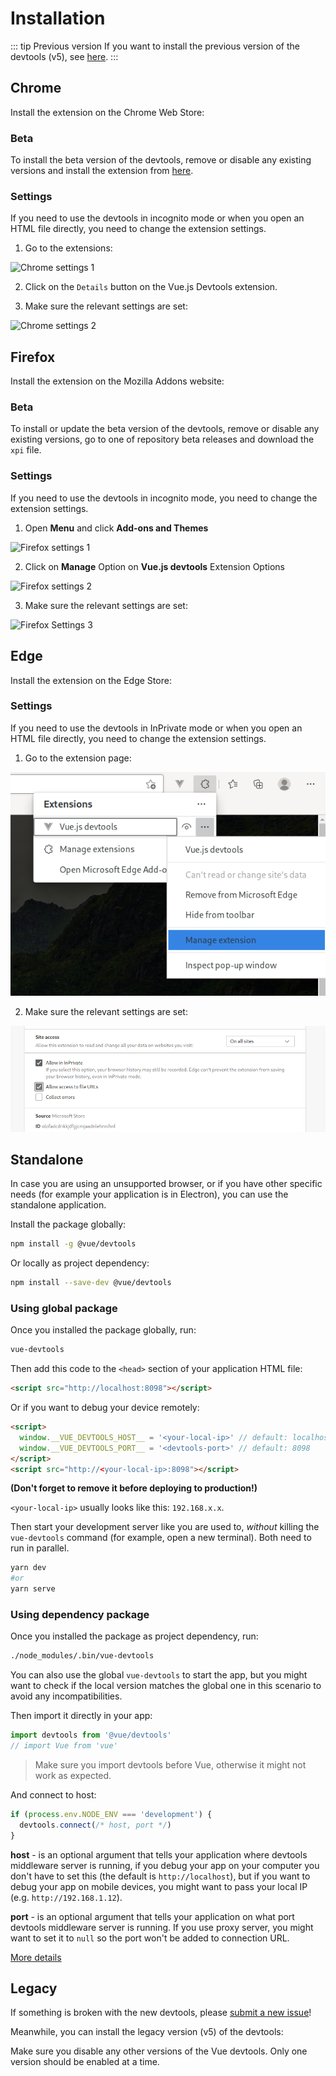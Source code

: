 <script setup>
import InstallButtons from '../components/InstallButtons.vue'
import InstallButton from '../components/InstallButton.vue'
</script>

# Installation

::: tip Previous version
If you want to install the previous version of the devtools (v5), see [here](#legacy).
:::

<InstallButtons/>

## Chrome

Install the extension on the Chrome Web Store:

<InstallButton
  label="Install on Chrome"
  logo="/logo-chrome.svg"
  href="https://chrome.google.com/webstore/detail/vuejs-devtools/nhdogjmejiglipccpnnnanhbledajbpd"
  external
/>

### Beta

To install the beta version of the devtools, remove or disable any existing versions and install the extension from [here](https://chrome.google.com/webstore/detail/vuejs-devtools/ljjemllljcmogpfapbkkighbhhppjdbg).

<InstallButton
  label="Install Beta version on Chrome"
  logo="/logo-chrome.svg"
  href="https://chrome.google.com/webstore/detail/vuejs-devtools/ljjemllljcmogpfapbkkighbhhppjdbg"
  external
/>

### Settings

If you need to use the devtools in incognito mode or when you open an HTML file directly, you need to change the extension settings.

1. Go to the extensions:

![Chrome settings 1](../assets/chrome-settings1.png)

2. Click on the `Details` button on the Vue.js Devtools extension.

3. Make sure the relevant settings are set:

![Chrome settings 2](../assets/chrome-settings2.png)

## Firefox

Install the extension on the Mozilla Addons website:

<InstallButton
  label="Install on Firefox"
  logo="/logo-firefox.svg"
  href="https://addons.mozilla.org/en-US/firefox/addon/vue-js-devtools/"
  external
/>

### Beta

To install or update the beta version of the devtools, remove or disable any existing versions, go to one of repository beta releases and download the `xpi` file.

<InstallButton
  label="Install Beta version from Repository"
  logo="/logo-firefox.svg"
  href="https://github.com/vuejs/vue-devtools/releases"
  external
/>

### Settings

If you need to use the devtools in incognito mode, you need to change the extension settings.

1. Open **Menu** and click **Add-ons and Themes**

![Firefox settings 1](../assets/firefox-settings1.png)

2. Click on **Manage** Option on **Vue.js devtools** Extension Options

![Firefox settings 2](../assets/firefox-settings2.png)

3. Make sure the relevant settings are set:

![Firefox Settings 3](../assets/firefox-settings3.png)


## Edge

Install the extension on the Edge Store:

<InstallButton
  label="Install on Edge"
  logo="/logo-edge.png"
  href="https://microsoftedge.microsoft.com/addons/detail/vuejs-devtools/olofadcdnkkjdfgjcmjaadnlehnnihnl"
  external
/>

### Settings

If you need to use the devtools in InPrivate mode or when you open an HTML file directly, you need to change the extension settings.

1. Go to the extension page:

![Edge settings 1](../assets/edge-settings1.png)

2. Make sure the relevant settings are set:

![Edge settings 2](../assets/edge-settings2.png)

## Standalone

In case you are using an unsupported browser, or if you have other specific needs (for example your application is in Electron), you can use the standalone application.

Install the package globally:
```bash
npm install -g @vue/devtools
```

Or locally as project dependency:
```bash
npm install --save-dev @vue/devtools
```

### Using global package

Once you installed the package globally, run:
```bash
vue-devtools
```

Then add this code to the `<head>` section of your application HTML file:
```html
<script src="http://localhost:8098"></script>
```

Or if you want to debug your device remotely:
```html
<script>
  window.__VUE_DEVTOOLS_HOST__ = '<your-local-ip>' // default: localhost
  window.__VUE_DEVTOOLS_PORT__ = '<devtools-port>' // default: 8098
</script>
<script src="http://<your-local-ip>:8098"></script>
```

**(Don't forget to remove it before deploying to production!)**

`<your-local-ip>` usually looks like this: `192.168.x.x`.

Then start your development server like you are used to, *without* killing the `vue-devtools` command (for example, open a new terminal). Both need to run in parallel.

```bash
yarn dev
#or
yarn serve
```

### Using dependency package

Once you installed the package as project dependency, run:
```bash
./node_modules/.bin/vue-devtools
```

You can also use the global `vue-devtools` to start the app, but you might want to check if the local version matches the global one in this scenario to avoid any incompatibilities.

Then import it directly in your app:
```js
import devtools from '@vue/devtools'
// import Vue from 'vue'
```
> Make sure you import devtools before Vue, otherwise it might not work as expected.

And connect to host:
```js
if (process.env.NODE_ENV === 'development') {
  devtools.connect(/* host, port */)
}
```

**host** - is an optional argument that tells your application where devtools middleware server is running, if you debug your app on your computer you don't have to set this (the default is `http://localhost`), but if you want to debug your app on mobile devices, you might want to pass your local IP (e.g. `http://192.168.1.12`).

**port** - is an optional argument that tells your application on what port devtools middleware server is running. If you use proxy server, you might want to set it to `null` so the port won't be added to connection URL.

[More details](https://github.com/vuejs/devtools/tree/main/packages/shell-electron#vue-remote-devtools)

## Legacy

If something is broken with the new devtools, please [submit a new issue](https://github.com/vuejs/devtools/issues/new/choose)!

Meanwhile, you can install the legacy version (v5) of the devtools:

<div class="flex flex-col gap-2">
  <InstallButton
    label="Install Legacy version on Chrome"
    logo="/logo-chrome.svg"
    href="https://chrome.google.com/webstore/detail/iaajmlceplecbljialhhkmedjlpdblhp"
    external
  />

  <InstallButton
    label="Install Legacy version on Firefox"
    logo="/logo-firefox.svg"
    href="https://github.com/vuejs/vue-devtools/releases/download/v5.3.3/vuejs_devtools-5.3.4-fx.xpi"
    external
  />
</div>

Make sure you disable any other versions of the Vue devtools. Only one version should be enabled at a time.
